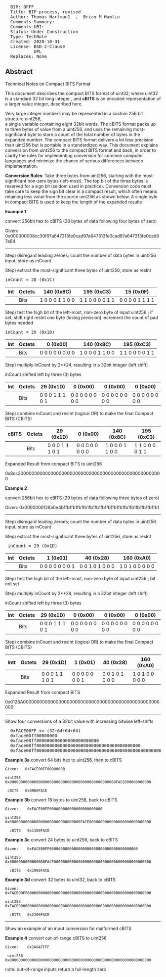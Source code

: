 <pre>
  BIP: 0FFF
  Title: BIP process, revised
  Author: Thomas Hartman1  <email@gmail.com>,  Brian M Hamlin  <email@other.com>
  Comments-Summary: 
  Comments-URI: 
  Status: Under Construction
  Type: TechNote
  Created: 2020-10-31
  License: BSD-2-Clause
           OPL
  Replaces: None
</pre>

## Abstract ##

Technical Notes on Compact BITS Format 

This document describes the compact BITS format of uint32; where uint32 is a standard 32 bit long integer 
, and **cBITS** is an encoded representation of a larger value integer, described here.  

Very large integer numbers may be represented in a custom 256 bit structure uint256,  
a single variable containing eight 32bit words.   The cBITS format packs up
to three bytes of value from a uint256, and uses the remaining most-significant byte to store a
count of the total number of bytes in the expanded number.  The compact BITS format delivers a
lot less precision than uint256 but is portable in a standardized way.  This document explains
conversion from uint256 to the compact BITS format and back, in order to clarify the rules for
implementing conversion for common computer languages and minimize the chance of serious
differences between implementation.

**Conversion Rules**: Take three bytes from uint256, starting with the most-significant non-zero
bytes (left-most). The top bit of the three bytes is reserved for a sign bit (seldom used in
practice). Conversion code must take care to keep the sign bit clear in a compact result, which
often means retaining less value from the source uint256 as shown below.  A single byte in
compact BITS is used to keep the length of the expanded results


**Example 1** 

convert 256bit hex to cBITS  (28 bytes of data following four bytes of zero)

Given:  0x000000008cc30f97a647313fe0cad97a647313fe0cad97a647313fe0cad97a64

--------------------------------------------------------------------------

Step) disregard leading zeroes; count the number of data bytes in uint256 input, store as inCount

Step) extract the most-significant three bytes of uint256, store as resInt

<pre>inCount = 28 (0x1C)</pre>

| **Int** | Octets |   140 (0x8C)   |   195 (0xC3)  |   15 (0x0F)    |
|--------|--------|-----------------|-----------------|-----------------|
|        | Bits   | 1 0 0 0 1 1 0 0 | 1 1 0 0 0 0 1 1 | 0 0 0 0 1 1 1 1 |


Step) test the high bit of the left-most, non-zero byte of input uint256 ;
      if set,
      shift right resInt one byte (losing precision)
      increment the count of pad bytes needed

<pre>inCount = 29 (0x1D)</pre>

| **Int** | Octets |   0 (0x00)    |  140 (0x8C)   |  195 (0xC3)   |
|--------|--------|-----------------|-----------------|-----------------|
|        | Bits   | 0 0 0 0 0 0 0 0 | 1 0 0 0 1 1 0 0 | 1 1 0 0 0 0 1 1 |


Step) multiply inCount by 2**24, resulting in a 32bit integer (left shift)

inCount shifted left by three (3) bytes


| **Int** | Octets |    29 (0x1D)    |     0 (0x00)    |     0 (0x00)    |     0 (0x00)    |
|---------|--------|-----------------|-----------------|-----------------|-----------------|
|         | Bits   | 0 0 0 1 1 1 0 1 | 0 0 0 0 0 0 0 0 | 0 0 0 0 0 0 0 0 | 0 0 0 0 0 0 0 0 |


Step) combine inCount and resInt (logical OR) to make the final Compact BITS (CBITS)


|**cBITS**| Octets |    29 (0x1D)    |     0 (0x00)    |    140 (0x8C)   |    195 (0xC3)   |
|--------|--------|-----------------|-----------------|-----------------|-----------------|
|        | Bits  | 0 0 0 1 1 1 0 1 | 0 0 0 0 0 0 0 0 | 1 0 0 0 1 1 0 0 | 1 1 0 0 0 0 1 1 |


Expanded Result from compact BITS to uint256

  0x8cc30000000000000000000000000000000000000000000000000000



**Example 2**  

convert 256bit hex to cBITS (29 bytes of data following three bytes of zero)

Given:  0x0000000128a0e4b1fb1fb1fb1fb1fb1fb1fb1fb1fb1fb1fb1fb1fb1fb1fb1fb1

--------------------------------------------------------------------------

Step) disregard leading zeroes; count the number of data bytes in uint256 input, store as inCount

Step) extract the most-significant three bytes of uint256, store as resInt

<pre> inCount = 29 (0x1D)</pre>

| **Int** | Octets |     1 (0x01)    |     40 (0x28)   |    160 (0xA0)   |
|--------|--------|-----------------|-----------------|-----------------|
|        | Bits | 0 0 0 0 0 0 0 1 | 0 0 1 0 1 0 0 0 | 1 0 1 0 0 0 0 0 |


Step) test the high bit of the left-most, non-zero byte of input uint256 ; bit not set

Step) multiply inCount by 2**24, resulting in a 32bit integer (left shift)

inCount shifted left by three (3) bytes


| **Int** | Octets |    29 (0x1D)    |     0 (0x00)    |     0 (0x00)    |     0 (0x00)    |
|---------|--------|-----------------|-----------------|-----------------|-----------------|
|         | Bits | 0 0 0 1 1 1 0 1 | 0 0 0 0 0 0 0 0 | 0 0 0 0 0 0 0 0 | 0 0 0 0 0 0 0 0 |


Step) combine inCount and resInt (logical OR) to make the final Compact BITS (CBITS)


| **Int**t | Octets |    29 (0x1D)    |     1 (0x01)    |     40 (0x28)   |    160 (0xA0)   |
|---------|--------|-----------------|-----------------|-----------------|-----------------|
|         | Bits | 0 0 0 1 1 1 0 1 | 0 0 0 0 0 0 0 1 | 0 0 1 0 1 0 0 0 | 1 0 1 0 0 0 0 0 |


Expanded Result from compact BITS

0x0128A00000000000000000000000000000000000000000000000000000


-------------------------------------------------------------

Show four conversions of a 32bit value with increasing bitwise left-shifts

<pre>
  0xFACE00FF << (32+64+64+64)
  0xface00ff00000000
  0xface00ff000000000000000000000000
  0xface00ff0000000000000000000000000000000000000000
  0xface00ff00000000000000000000000000000000000000000000000000000000
</pre>


**Example 3a**   convert 64 bits hex to uint256, then to cBITS

    Given:   0xFACE00FF00000000

    uint256  0x000000000000000000000000000000000000000000000000FACE000000000000

     cBITS   0x0900FACE


**Example 3b**   convert  16 bytes to uint256, back to cBITS

    Given:    0xFACE00FF000000000000000000000000

    uint256   0x00000000000000000000000000000000FACE0000000000000000000000000000

      cBITS   0x1100FACE


**Example 3c**   convert  24 bytes to uint256, back to cBITS

    Given:    0xFACE00FF0000000000000000000000000000000000000000

    uint256   0x0000000000000000FACE00000000000000000000000000000000000000000000

      cBITS   0x1900FACE


**Example 3d**   convert  32 bytes to uint32, back to cBITS

    Given:    0xFACE00FF00000000000000000000000000000000000000000000000000000000

    uint256   0xFACE000000000000000000000000000000000000000000000000000000000000

      cBITS   0x2100FACE


-----------------------------------------------------------------------------

Show an example of an input conversion for malformed cBITS

**Example 4**   convert out-of-range cBITS to uint256

    Given:    0x2A84FFFF

     uint256  0x0000000000000000000000000000000000000000000000000000000000000000

 
note: out-of-range inputs return a full-length zero
